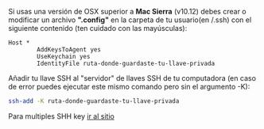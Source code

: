  Si usas una versión de OSX superior a **Mac Sierra** (v10.12)
 debes crear o modificar un archivo **".config"** en la carpeta
 de tu usuario(en /.ssh) con el siguiente contenido (ten cuidado con
 las mayúsculas):
```
Host *
        AddKeysToAgent yes
        UseKeychain yes
        IdentityFile ruta-donde-guardaste-tu-llave-privada
```


 Añadir tu llave SSH al "servidor" de llaves SSH de tu
 computadora (en caso de error puedes ejecutar este
 mismo comando pero sin el argumento -K):

```bash
ssh-add -K ruta-donde-guardaste-tu-llave-privada
```
Para multiples SHH key [ir al sitio](https://gist.github.com/jexchan/2351996#multiple-ssh-keys-settings-for-different-github-account)
